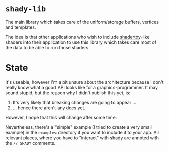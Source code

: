 # `shady-lib`

The main library which takes care of the uniform/storage buffers, vertices and templates.

The idea is that other applications who wish to include [shadertoy]-like shaders into their
application to use this library which takes care most of the data to be able to run those shaders.

# State

It's useable, however I'm a bit unsure about the architecture because I don't really know what
a good API looks like for a graphics-programmer. It may sound stupid, but the reason why I didn't
publish this yet, is:

1. It's very likely that breaking changes are going to appear ...
2. ... hence there aren't any docs yet.

However, I hope that this will change after some time.

Nevertheless, there's a "simple" example (I tried to create a very small example) in the `examples` directory if you want
to include it to your app. All relevant places, where you have to "interact" with shady are annoted with the `// SHADY` comments.

[shadertoy]: https://www.youtube.com/watch?v=Xdbk1Pr5WXU&list=PLpM-Dvs8t0Vak1rrE2NJn8XYEJ5M7-BqT
